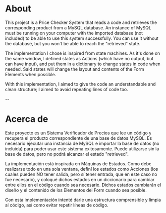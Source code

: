 # About

This project is a Price Checker System that reads a code and retrieves the corresponding product from a MySQL database.
An instance of MySQL must be running on your computer with the imported database (not included) to be able to use this system successfully. You can use it without the database, but you won't be able to reach the "retrieved" state.

The implementation I chose is inspired from state machines. As it's done on the same window, I defined states as Actions (which have no output, but can have input), and put them in a dictionary to change states in code when needed. Said states will change the layout and contents of the Form Elements when possible.

With this implementation, I aimed to give the code an understandable and clean structure; I aimed to avoid repeating lines of code too.

--

# Acerca de

Este proyecto es un Sistema Verificador de Precios que lee un código y recupera el producto correspondiente de una base de datos MySQL.
Es necesario ejecutar una instancia de MySQL e importar la base de datos (no incluida) para poder usar este sistema exitosamente. Puede utilizarse sin la base de datos, pero no podrá alcanzar el estado "retrieved".

La implementación está inspirada en Máquinas de Estados. Como debe realizarse todo en una sola ventana, definí los estados como Acciones (los cuales pueden NO tener salida, pero sí tener entrada, que en este caso no fue necesario), y coloqué dichos estados en un diccionario para cambiar entre ellos en el código cuando sea necesario. Dichos estados cambiarán el diseño y el contenido de los Elementos del Form cuando sea posible.

Con esta implementación intenté darle una estructura comprensible y limpia al código, así como evitar repetir líneas de código.

